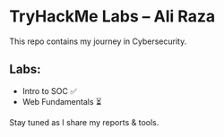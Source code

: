 # TryHackMe Labs – Ali Raza

This repo contains my journey in Cybersecurity.

## Labs:
- Intro to SOC ✅
- Web Fundamentals ⏳

Stay tuned as I share my reports & tools. 
